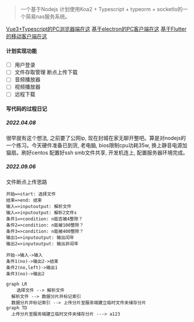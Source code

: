> 一个基于Nodejs 计划使用Koa2 + Typescript + typeorm + socketIo的一个简易nas服务系统。

[Vue3+Typescript的PC浏览器端在这](#)
[基于electron的PC客户端在这](#)
[基于Flutter的移动客户端在这](#)

#### 计划实现功能  

- [ ] 用户登录
- [ ] 文件存取管理 断点上传下载
- [ ] 音频播放器
- [ ] 视频播放器
- [ ] 远程下载

#### 写代码的过程日记  

##### 2022.04.08 
很早就有这个想法, 之前要了公网ip, 现在封城在家无聊开整吧。算是对nodejs的一个练习。今天硬件准备已到货, 老电脑, bios限制cpu功耗35w, 换上静音电源加猫扇。刷好centos 配置好ssh smb文件共享, 开发机连上, 配置服务器环境完成。

##### 2022.09.06
文件断点上传思路 

```flow
开始=>start: 选择文件
结束=>end: 结束
输入=>inputoutput: 解析文件
输入=>inputoutput: 解析2文件s
条件1=>condition: n能否被4整除？
条件2=>condition: n能被100整除？
条件3=>condition: n能被400整除？
输出1=>inputoutput: 输出闰年
输出2=>inputoutput: 输出非闰年

开始->输入->输入
条件1(no)->输出2->结束
条件2(no,left)->输出1
条件3(no)->输出2 
```
```mermaid
graph LR
	选择文件 --> 解析文件
  解析文件 --> 数据分片并标记索引
  数据分片并标记索引 --> 上传分片至服务端建立临时文件夹储存分片
graph TD
  上传分片至服务端建立临时文件夹储存分片 ---> a123
```